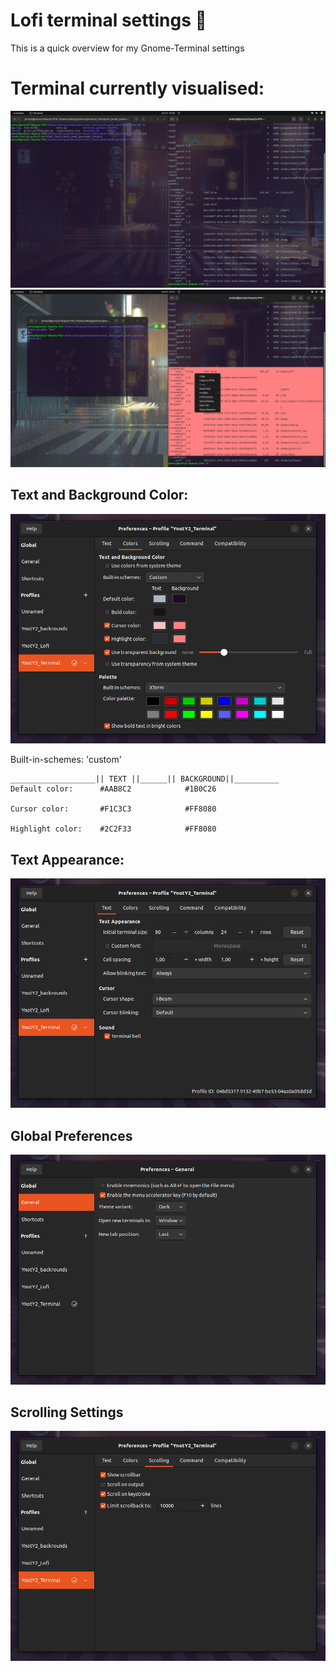 # Lofi terminal settings 🌱
This is a quick  overview for my Gnome-Terminal settings

# Terminal currently visualised:
![Alt text](showcase_terminal.png)
![Alt text](showcase_highlight.png)





## Text and Background Color:
![Alt text](text_and_background_color.png)

Built-in-schemes:  'custom'
```
___________________|| TEXT ||______|| BACKGROUND||__________
Default color:      #AAB8C2            #1B0C26

Cursor color:       #F1C3C3            #FF8080

Highlight color:    #2C2F33            #FF8080

```


## Text Appearance:
![Alt text](text_appearance.png)

## Global Preferences 
![Alt text](preferences_global.png)

## Scrolling Settings
![Alt text](scrolling_settings.png)


